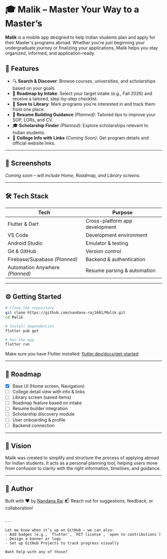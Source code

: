 # 🎓 Malik – Master Your Way to a Master’s

**Malik** is a mobile app designed to help Indian students plan and apply for their Master's programs abroad. Whether you're just beginning your undergraduate journey or finalizing your applications, Malik helps you stay organized, informed, and application-ready.


## 🚀 Features

- 🔍 **Search & Discover**: Browse courses, universities, and scholarships based on your goals.
- 🧭 **Roadmap by Intake**: Select your target intake (e.g., Fall 2026) and receive a tailored, step-by-step checklist.
- 📌 **Save to Library**: Mark programs you're interested in and track them from one place.
- 📄 **Resume Building Guidance** *(Planned)*: Tailored tips to improve your SOP, LORs, and CV.
- 🎓 **Scholarship Finder** *(Planned)*: Explore scholarships relevant to Indian students.
- 🔗 **College Info with Links** *(Coming Soon)*: Get program details and official website links.

---

## 📱 Screenshots

*Coming soon – will include Home, Roadmap, and Library screens.*

---

## 🛠 Tech Stack

| Tech           | Purpose                         |
|----------------|----------------------------------|
| Flutter & Dart | Cross-platform app development   |
| VS Code        | Development environment          |
| Android Studio | Emulator & testing               |
| Git & GitHub   | Version control                  |
| Firebase/Supabase *(Planned)* | Backend & authentication |
| Automation Anywhere *(Planned)* | Resume parsing & automation |

---

## ⚙ Getting Started

```bash
# Clone the repository
git clone https://github.com/nandana-raj1601/Malik.git
cd Malik

# Install dependencies
flutter pub get

# Run the app
flutter run
````

Make sure you have Flutter installed: [flutter.dev/docs/get-started](https://flutter.dev/docs/get-started)

---

## 📌 Roadmap

* [x] Base UI (Home screen, Navigation)
* [ ] College detail view with info & links
* [ ] Library screen (saved items)
* [ ] Roadmap feature based on intake
* [ ] Resume builder integration
* [ ] Scholarship discovery module
* [ ] User onboarding & profile
* [ ] Backend connection

---

## 🧠 Vision

Malik was created to simplify and structure the process of applying abroad for Indian students. It acts as a personal planning tool, helping users move from confusion to clarity with the right information, timelines, and guidance.

---

## 👤 Author

Built with ❤️ by [Nandana Raj](https://github.com/nandana-raj1601)
📬 Reach out for suggestions, feedback, or collaboration!

```

---

Let me know when it’s up on GitHub — we can also:
- Add badges (e.g., `flutter`, `MIT license`, `open to contributions`)
- Design a banner or logo
- Set up GitHub Projects to track progress visually

Want help with any of those?
```
